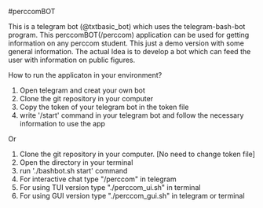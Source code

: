 
#perccomBOT

This is a telegram bot (@txtbasic_bot) which uses the telegram-bash-bot program. This perccomBOT(/perccom) application can be used for getting information on any perccom student. This just a demo version with some general information. The actual Idea is to develop a bot which can feed the user with information on public figures. 

How to run the applicaton in your environment?
  1. Open telegram and creat your own bot
  2. Clone the git repository in your computer
  4. Copy the token of your telegram bot in the token file
  5. write '/start' command in your telegram bot and follow the necessary information to use the app
  
Or

1. Clone the git repository in your computer. [No need to change token file]
2. Open the directory in your terminal
3. run './bashbot.sh start' command 
4. For interactive chat type "/perccom" in telegram 
5. For using TUI version type "./perccom_ui.sh" in terminal
6. For using GUI version type "./perccom_gui.sh" in telegram or terminal

